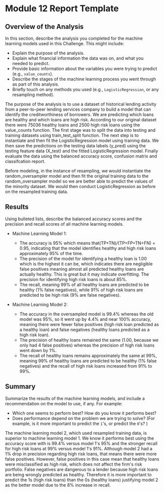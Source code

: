 # Module 12 Report Template

## Overview of the Analysis

In this section, describe the analysis you completed for the machine learning models used in this Challenge. This might include:

* Explain the purpose of the analysis.
* Explain what financial information the data was on, and what you needed to predict.
* Provide basic information about the variables you were trying to predict (e.g., `value_counts`).
* Describe the stages of the machine learning process you went through as part of this analysis.
* Briefly touch on any methods you used (e.g., `LogisticRegression`, or any resampling method).

The purpose of the analysis is to use a dataset of historical lending activity from a peer-to-peer lending services company to build a model that can identify the creditworthiness of borrowers. We are predicting which loans are healthy and which loans are high risk. According to our original dataset there were 75036 healthy loans and 2500 high risk loans using the value_counts function. The first stage was to split the data into testing and training datasets using train_test_split function. The next step is to instantiate and then fit the LogisticRegression model using training data. We then save the predictions on the testing data labels (y_pred) using the testing feature data (X_test) and the fitted LogisticRegression model. Finally evaluate the data using the balanced accuracy score, confusion matrix and classifcation report. 

Before modeling, in the instance of resampling, we would instantiate the random_oversampler model and then fit the original training data to the random_oversampler model so we are better able to predict the values of the minority dataset. We would then conduct LogisticRegression as before on the resampled training data. 

## Results

Using bulleted lists, describe the balanced accuracy scores and the precision and recall scores of all machine learning models.

* Machine Learning Model 1:
  * The accuracy is 95% which means that(TP+TN)/(TP+FP+TN+FN) = 0.95, indicating that the model identifies healthy and high risk loans approximately 95% of the time. 
  * The precision of the model for identifying a healthy loan is 1.00 which is the highest it can be, which indicates there are negligible false positives meaning almost all predicted healthy loans are actually healthy. This is great but it may indicate overfitting. The precision for identifying high risk loans is about 85%. 
  * The recall, meaning 99% of all healthy loans are predicted to be healthy (1% false negatives), while 91% of high risk loans are predicted to be high risk (9% are false negatives). 



* Machine Learning Model 2:
  * The accuracy in the oversampled model is 99.4% whereas the old model was 95%, so it went up by 4.4% and near 100% accuracy, meaning there were fewer false positives (high risk loan predicted as a healthy loan) and false negatives (healthy loans predicted as a high risk loan). 
  * The precision of healthy loans remained the same (1.00, because we only had 4 false positives) whereas the precision of high risk loans went down by 1%. 
  * The recall of healthy loans remains approximately the same at 99%, meaning 99% of healthy loans are predicted to be healthy (1% false negatives) and the recall of high risk loans increased from 91% to 99%.

## Summary

Summarize the results of the machine learning models, and include a recommendation on the model to use, if any. For example:
* Which one seems to perform best? How do you know it performs best?
* Does performance depend on the problem we are trying to solve? (For example, is it more important to predict the `1`'s, or predict the `0`'s? )

The machine learning model 2, which used resampled training data, is superior to machine learning model 1. We know it performs best using the accuracy score with is 99.4% versus model 1's 95% and the stronger recall for high risk loans at 99% versus model 1's 91%. Although model 2 had a 1% drop in precision regarding high risk loans, that means there were more false positives. However, false positives in this case mean that healthy loans were misclassified as high risk, which does not affect the firm's risk portfolio. False negatives are dangerous to a lender because high risk loans are being wrongly predicted as healthy. Therefore it is more important to predict the 1s (high risk loans) than the 0s (healthy loans) justifying model 2 as the better model due to the 8% increase in recall. 
